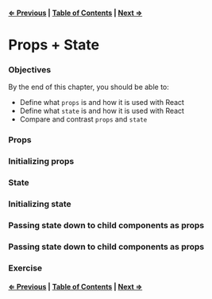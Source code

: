 #### [⇐ Previous](./03-components.md) | [Table of Contents](./../readme.md) | [Next ⇒](./05-events.md)

# Props + State

### Objectives

By the end of this chapter, you should be able to:

- Define what `props` is and how it is used with React
- Define what `state` is and how it is used with React
- Compare and contrast `props` and `state`

### Props

### Initializing props

### State

### Initializing state

### Passing state down to child components as props

### Passing state down to child components as props

### Exercise

#### [⇐ Previous](./03-components.md) | [Table of Contents](./../readme.md) | [Next ⇒](./05-events.md)